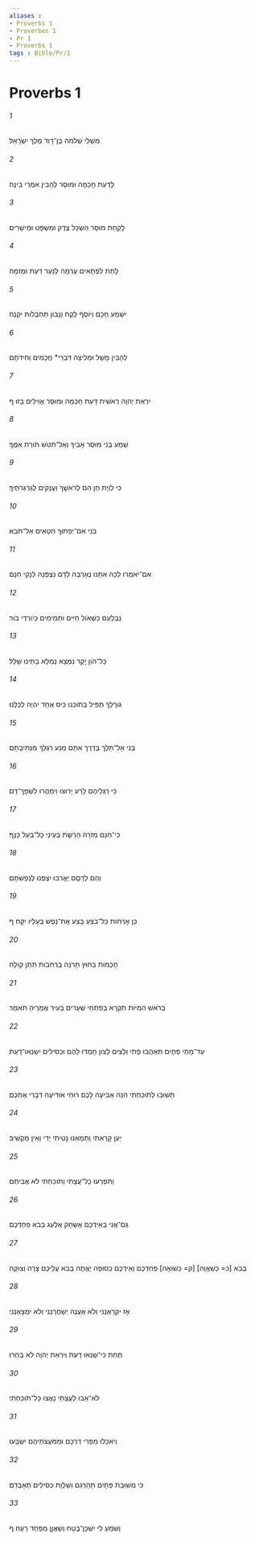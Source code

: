 ```yaml
---
aliases : 
- Proverbs 1
- Proverbes 1
- Pr 1
- Proverbs 1
tags : Bible/Pr/1
---
```


# Proverbs 1

###### 1
מִשְׁלֵי שְׁלֹמֹה בֶן־דָּוִד מֶלֶךְ יִשְׂרָאֵל׃
###### 2
לָדַעַת חָכְמָה וּמוּסָר לְהָבִין אִמְרֵי בִינָה׃
###### 3
לָקַחַת מוּסַר הַשְׂכֵּל צֶדֶק וּמִשְׁפָּט וּמֵישָׁרִים׃
###### 4
לָתֵת לִפְתָאיִם עָרְמָה לְנַעַר דַּעַת וּמְזִמָּה׃
###### 5
יִשְׁמַע חָכָם וְיֹוסֶף לֶקַח וְנָבֹון תַּחְבֻּלֹות יִקְנֶה׃
###### 6
לְהָבִין מָשָׁל וּמְלִיצָה דִּבְרֵי* חֲכָמִים וְחִידֹתָם׃
###### 7
יִרְאַת יְהוָה רֵאשִׁית דָּעַת חָכְמָה וּמוּסָר אֱוִילִים בָּזוּ׃ ף
###### 8
שְׁמַע בְּנִי מוּסַר אָבִיךָ וְאַל־תִּטֹּשׁ תֹּורַת אִמֶּךָ׃
###### 9
כִּי לִוְיַת חֵן הֵם לְרֹאשֶׁךָ וַעֲנָקִים לְגַרְגְּרֹתֶיךָ׃
###### 10
בְּנִי אִם־יְפַתּוּךָ חַטָּאִים אַל־תֹּבֵא׃
###### 11
אִם־יֹאמְרוּ לְכָה אִתָּנוּ נֶאֶרְבָה לְדָם נִצְפְּנָה לְנָקִי חִנָּם׃
###### 12
נִבְלָעֵם כִּשְׁאֹול חַיִּים וּתְמִימִים כְּיֹורְדֵי בֹור׃
###### 13
כָּל־הֹון יָקָר נִמְצָא נְמַלֵּא בָתֵּינוּ שָׁלָל׃
###### 14
גֹּורָלְךָ תַּפִּיל בְּתֹוכֵנוּ כִּיס אֶחָד יִהְיֶה לְכֻלָּנוּ׃
###### 15
בְּנִי אַל־תֵּלֵךְ בְּדֶרֶךְ אִתָּם מְנַע רַגְלְךָ מִנְּתִיבָתָם׃
###### 16
כִּי רַגְלֵיהֶם לָרַע יָרוּצוּ וִימַהֲרוּ לִשְׁפָּךְ־דָּם׃
###### 17
כִּי־חִנָּם מְזֹרָה הָרָשֶׁת בְּעֵינֵי כָל־בַּעַל כָּנָף׃
###### 18
וְהֵם לְדָםָם יֶאֱרֹבוּ יִצְפְּנוּ לְנַפְשֹׁתָם׃
###### 19
כֵּן אָרְחֹות כָּל־בֹּצֵעַ בָּצַע אֶת־נֶפֶשׁ בְּעָלָיו יִקָּח׃ ף
###### 20
חָכְמֹות בַּחוּץ תָּרֹנָּה בָּרְחֹבֹות תִּתֵּן קֹולָהּ׃
###### 21
בְּרֹאשׁ הֹמִיֹּות תִּקְרָא בְּפִתְחֵי שְׁעָרִים בָּעִיר אֲמָרֶיהָ תֹאמֵר׃
###### 22
עַד־מָתַי פְּתָיִם תְּאֵהֲבוּ פֶתִי וְלֵצִים לָצֹון חָמְדוּ לָהֶם וּכְסִילִים יִשְׂנְאוּ־דָעַת׃
###### 23
תָּשׁוּבוּ לְתֹוכַחְתִּי הִנֵּה אַבִּיעָה לָכֶם רוּחִי אֹודִיעָה דְבָרַי אֶתְכֶם׃
###### 24
יַעַן קָרָאתִי וַתְּמָאֵנוּ נָטִיתִי יָדִי וְאֵין מַקְשִׁיב׃
###### 25
וַתִּפְרְעוּ כָל־עֲצָתִי וְתֹוכַחְתִּי לֹא אֲבִיתֶם׃
###### 26
גַּם־אֲנִי בְּאֵידְכֶם אֶשְׂחָק אֶלְעַג בְּבֹא פַחְדְּכֶם׃
###### 27
בְּבֹא [כ= כְשַׁאֲוָה] [ק= כְשֹׁואָה] פַּחְדְּכֶם וְאֵידְכֶם כְּסוּפָה יֶאֱתֶה בְּבֹא עֲלֵיכֶם צָרָה וְצוּקָה׃
###### 28
אָז יִקְרָאֻנְנִי וְלֹא אֶעֱנֶה יְשַׁחֲרֻנְנִי וְלֹא יִמְצָאֻנְנִי׃
###### 29
תַּחַת כִּי־שָׂנְאוּ דָעַת וְיִרְאַת יְהֹוָה לֹא בָחָרוּ׃
###### 30
לֹא־אָבוּ לַעֲצָתִי נָאֲצוּ כָּל־תֹּוכַחְתִּי׃
###### 31
וְיֹאכְלוּ מִפְּרִי דַרְכָּם וּמִמֹּעֲצֹתֵיהֶם יִשְׂבָּעוּ׃
###### 32
כִּי מְשׁוּבַת פְּתָיִם תַּהַרְגֵם וְשַׁלְוַת כְּסִילִים תְּאַבְּדֵם׃
###### 33
וְשֹׁמֵעַ לִי יִשְׁכָּן־בֶּטַח וְשַׁאֲןַן מִפַּחַד רָעָה׃ ף
